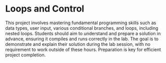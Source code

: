 # Loops and Control
This project involves mastering fundamental programming skills such as data types, user input, various conditional branches, and loops, including nested loops. Students should aim to understand and prepare a solution in advance, ensuring it compiles and runs correctly in the lab. The goal is to demonstrate and explain their solution during the lab session, with no requirement to work outside of these hours. Preparation is key for efficient project completion.
